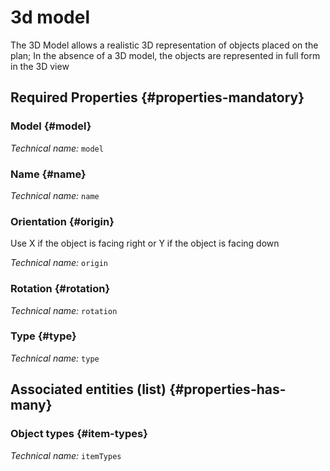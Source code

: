 # 3d model
<!--- THIS FILE IS GENERATED PLEASE DO NOT EDIT IT DIRECTLY --->

The 3D Model allows a realistic 3D representation of objects placed on the plan; In the absence of a 3D model, the objects are represented in full form in the 3D view

<OH code="object3dModel"/>




## Required Properties {#properties-mandatory}
    
### Model {#model}



*Technical name:* ```model```
<PH code="object3dModel:model"/>

### Name {#name}



*Technical name:* ```name```
<PH code="object3dModel:name"/>

### Orientation {#origin}

Use X if the object is facing right or Y if the object is facing down

*Technical name:* ```origin```
<PH code="object3dModel:origin"/>

### Rotation {#rotation}



*Technical name:* ```rotation```
<PH code="object3dModel:rotation"/>

### Type {#type}



*Technical name:* ```type```
<PH code="object3dModel:type"/>

    





## Associated entities (list) {#properties-has-many}

### Object types {#item-types}



*Technical name:* ```itemTypes```
<PH code="object3dModel:itemTypes"/>





